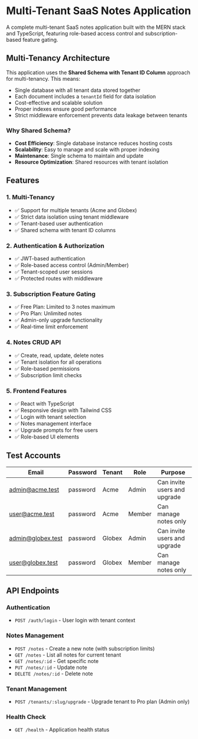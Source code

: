 # Multi-Tenant SaaS Notes Application

A complete multi-tenant SaaS notes application built with the MERN stack and TypeScript, featuring role-based access control and subscription-based feature gating.

## Multi-Tenancy Architecture

This application uses the **Shared Schema with Tenant ID Column** approach for multi-tenancy. This means:

- Single database with all tenant data stored together
- Each document includes a `tenantId` field for data isolation
- Cost-effective and scalable solution
- Proper indexes ensure good performance
- Strict middleware enforcement prevents data leakage between tenants

### Why Shared Schema?

- **Cost Efficiency**: Single database instance reduces hosting costs
- **Scalability**: Easy to manage and scale with proper indexing
- **Maintenance**: Single schema to maintain and update
- **Resource Optimization**: Shared resources with tenant isolation

## Features

### 1. Multi-Tenancy
- ✅ Support for multiple tenants (Acme and Globex)
- ✅ Strict data isolation using tenant middleware
- ✅ Tenant-based user authentication
- ✅ Shared schema with tenant ID columns

### 2. Authentication & Authorization
- ✅ JWT-based authentication
- ✅ Role-based access control (Admin/Member)
- ✅ Tenant-scoped user sessions
- ✅ Protected routes with middleware

### 3. Subscription Feature Gating
- ✅ Free Plan: Limited to 3 notes maximum
- ✅ Pro Plan: Unlimited notes
- ✅ Admin-only upgrade functionality
- ✅ Real-time limit enforcement

### 4. Notes CRUD API
- ✅ Create, read, update, delete notes
- ✅ Tenant isolation for all operations
- ✅ Role-based permissions
- ✅ Subscription limit checks

### 5. Frontend Features
- ✅ React with TypeScript
- ✅ Responsive design with Tailwind CSS
- ✅ Login with tenant selection
- ✅ Notes management interface
- ✅ Upgrade prompts for free users
- ✅ Role-based UI elements

## Test Accounts

| Email | Password | Tenant | Role | Purpose |
|-------|----------|--------|------|---------|
| admin@acme.test | password | Acme | Admin | Can invite users and upgrade |
| user@acme.test | password | Acme | Member | Can manage notes only |
| admin@globex.test | password | Globex | Admin | Can invite users and upgrade |
| user@globex.test | password | Globex | Member | Can manage notes only |

## API Endpoints

### Authentication
- `POST /auth/login` - User login with tenant context

### Notes Management
- `POST /notes` - Create a new note (with subscription limits)
- `GET /notes` - List all notes for current tenant
- `GET /notes/:id` - Get specific note
- `PUT /notes/:id` - Update note
- `DELETE /notes/:id` - Delete note

### Tenant Management
- `POST /tenants/:slug/upgrade` - Upgrade tenant to Pro plan (Admin only)

### Health Check
- `GET /health` - Application health status



